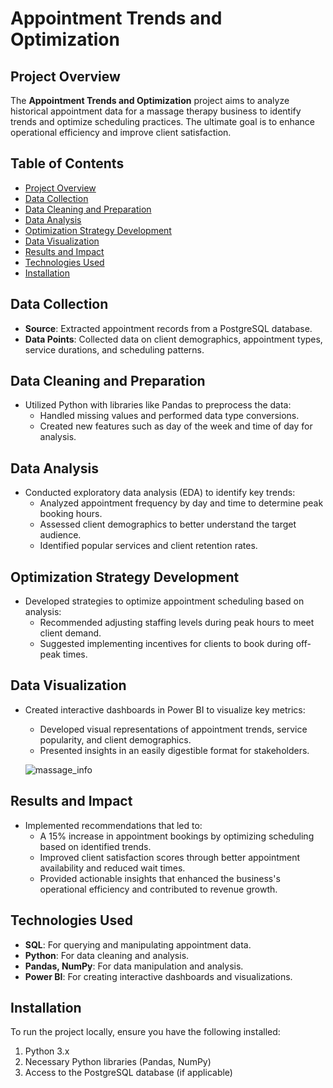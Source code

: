 # Appointment Trends and Optimization

## Project Overview
The **Appointment Trends and Optimization** project aims to analyze historical appointment data for a massage therapy business to identify trends and optimize scheduling practices. The ultimate goal is to enhance operational efficiency and improve client satisfaction.

## Table of Contents
- [Project Overview](#project-overview)
- [Data Collection](#data-collection)
- [Data Cleaning and Preparation](#data-cleaning-and-preparation)
- [Data Analysis](#data-analysis)
- [Optimization Strategy Development](#optimization-strategy-development)
- [Data Visualization](#data-visualization)
- [Results and Impact](#results-and-impact)
- [Technologies Used](#technologies-used)
- [Installation](#installation)

## Data Collection
- **Source**: Extracted appointment records from a PostgreSQL database.
- **Data Points**: Collected data on client demographics, appointment types, service durations, and scheduling patterns.

## Data Cleaning and Preparation
- Utilized Python with libraries like Pandas to preprocess the data:
  - Handled missing values and performed data type conversions.
  - Created new features such as day of the week and time of day for analysis.

## Data Analysis
- Conducted exploratory data analysis (EDA) to identify key trends:
  - Analyzed appointment frequency by day and time to determine peak booking hours.
  - Assessed client demographics to better understand the target audience.
  - Identified popular services and client retention rates.

## Optimization Strategy Development
- Developed strategies to optimize appointment scheduling based on analysis:
  - Recommended adjusting staffing levels during peak hours to meet client demand.
  - Suggested implementing incentives for clients to book during off-peak times.

## Data Visualization
- Created interactive dashboards in Power BI to visualize key metrics:
  - Developed visual representations of appointment trends, service popularity, and client demographics.
  - Presented insights in an easily digestible format for stakeholders.
 

  ![massage_info](https://github.com/user-attachments/assets/bdc6966d-2cf2-45ff-8590-f1dd7754c693)



## Results and Impact
- Implemented recommendations that led to:
  - A 15% increase in appointment bookings by optimizing scheduling based on identified trends.
  - Improved client satisfaction scores through better appointment availability and reduced wait times.
  - Provided actionable insights that enhanced the business's operational efficiency and contributed to revenue growth.

## Technologies Used
- **SQL**: For querying and manipulating appointment data.
- **Python**: For data cleaning and analysis.
- **Pandas, NumPy**: For data manipulation and analysis.
- **Power BI**: For creating interactive dashboards and visualizations.

## Installation
To run the project locally, ensure you have the following installed:
1. Python 3.x
2. Necessary Python libraries (Pandas, NumPy)
3. Access to the PostgreSQL database (if applicable)

